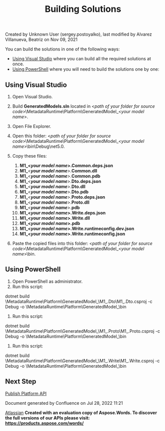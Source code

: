 ﻿---
title: "Building Solutions"
weight: 10
---

<!-- 1. [Modular MOM](c:\users\anil.birajdar\desktop\temp\index.html)
1. [Before You Start](c:\users\anil.birajdar\desktop\temp\Before-You-Start_127740192.html)
1. [Quick Start to Developing with Opcenter Modular Manufacturing](c:\users\anil.birajdar\desktop\temp\Quick-Start-to-Developing-with-Opcenter-Modular-Manufacturing_134455239.html)
1. [How to Create a Configurable Object](c:\users\anil.birajdar\desktop\temp\How-to-Create-a-Configurable-Object_125339498.html)
# **Modular MOM : Building Solutions**  -->
Created by Unknown User (sergey.postoyalko), last modified by Alvarez Villanueva, Beatriz on Nov 09, 2021 

You can build the solutions in one of the following ways:

- [Using Visual Studio](#BuildingSolutions-UsingVisualStudio) where you can build all the required solutions at once.
- [Using PowerShell](#BuildingSolutions-UsingPowerShell) where you will need to build the solutions one by one:
## **Using Visual Studio**
1. Open Visual Studio.
1. Build **GeneratedModels.sln** located in <*path of your folder for source code*>\MetadataRuntime\Platform\GeneratedModel\_<*your model name*>.
1. Open File Explorer.
1. Open this folder: <*path of your folder for source code*>\MetadataRuntime\Platform\GeneratedModel\_<*your model name*>\bin\Debug\net5.0.
1. Copy these files:
   1. **M1\_<*your model name*>.Common.deps.json**
   1. **M1\_**<***your model name***>.**Common.dll**
   1. **M1\_**<***your model name***>.**Common.pdb**
   1. **M1\_**<***your model name***>.**Dto.deps.json**
   1. **M1\_**<***your model name***>.**Dto.dll**
   1. **M1\_**<***your model name***>.**Dto.pdb**
   1. **M1\_**<***your model name***>.**Proto.deps.json**
   1. **M1\_**<***your model name***>.**Proto.dll**
   1. **M1\_**<***your model name***>.**pdb**
   1. **M1\_<*your model name*>.Write.deps.json**
   1. **M1\_<*your model name*>.Write.dll**
   1. **M1\_<*your model name*>.pdb**
   1. **M1\_<*your model name*>.Write.runtimeconfig.dev.json**
   1. **M1\_<*your model name*>.Write.runtimeconfig.json**

1. Paste the copied files into this folder: <*path of your folder for source code*>\MetadataRuntime\Platform\GeneratedModel\_<*your model name*>\bin.
## **Using PowerShell**
1. Open PowerShell as administrator.
1. Run this script:

dotnet build <path of your folder for source code>\MetadataRuntime\Platform\GeneratedModel\_<your model name>\M1\_<your model name>.Dto\M1\_<your model name>.Dto.csproj -c Debug -o <path of your folder for source code>\MetadataRuntime\Platform\GeneratedModel\_<your model name>\bin

1. Run this script:

dotnet build <path of your folder for source code>\MetadataRuntime\Platform\GeneratedModel\_<your model name>\M1\_<your model name>.Proto\M1\_<your model name>.Proto.csproj -c Debug -o <path of your folder for source code>\MetadataRuntime\Platform\GeneratedModel\_<your model name>\bin

1. Run this script:

dotnet build <path of your folder for source code>\MetadataRuntime\Platform\GeneratedModel\_<your model name>\M1\_<your model name>.Write\M1\_<your model name>.Write.csproj -c Debug -o <path of your folder for source code>\MetadataRuntime\Platform\GeneratedModel\_<your model name>\bin
## **Next Step**
[Publish Platform API](c:\users\anil.birajdar\desktop\temp\Publishing-Platform-API_127739830.html)

Document generated by Confluence on Jul 28, 2022 11:21

[Atlassian](https://www.atlassian.com/)
**Created with an evaluation copy of Aspose.Words. To discover the full versions of our APIs please visit: https://products.aspose.com/words/**
